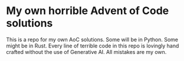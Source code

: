 # My own horrible Advent of Code solutions
This is a repo for my own AoC solutions. Some will be in Python. Some might be in Rust. Every line of terrible code in this repo is lovingly hand crafted without the use of Generative AI. All mistakes are my own.
